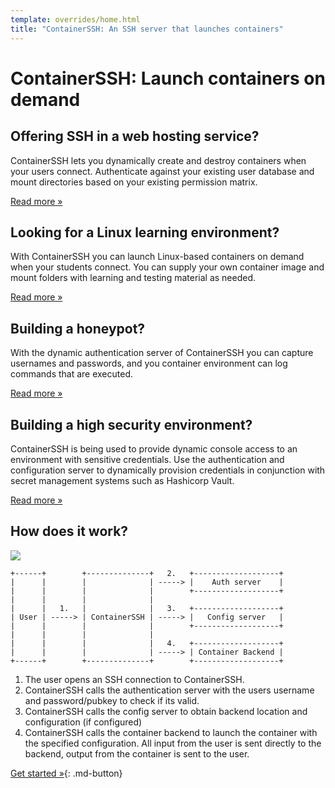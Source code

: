 ```yaml
---
template: overrides/home.html
title: "ContainerSSH: An SSH server that launches containers"
---
```


<h1>ContainerSSH: Launch containers on demand</h1>

<div class="grid">
<div class="grid__box">
<h2>Offering SSH in a web hosting service?</h2>
<p>ContainerSSH lets you dynamically create and destroy containers when your users connect. Authenticate against your existing user database and mount directories based on your existing permission matrix.</p>
<p><a href="usecases/webhosting/" class="md-button">Read more »</a></p>
</div>
<div class="grid__box">
<h2>Looking for a Linux learning environment?</h2>
<p>With ContainerSSH you can launch Linux-based containers on demand when your students connect. You can supply your own container image and mount folders with learning and testing material as needed.</p>
<p><a href="usecases/learning/" class="md-button">Read more »</a></p>
</div>
<div class="grid__box">
<h2>Building a honeypot?</h2>
<p>With the dynamic authentication server of ContainerSSH you can capture usernames and passwords, and you container environment can log commands that are executed.</p>
<p><a href="usecases/honeypots/" class="md-button">Read more »</a></p>
</div>
<div class="grid__box">
<h2>Building a high security environment?</h2>
<p>ContainerSSH is being used to provide dynamic console access to an environment with sensitive credentials. Use the authentication and configuration server to dynamically provision credentials in conjunction with secret management systems such as Hashicorp Vault.</p>
<p><a href="usecases/security/" class="md-button">Read more »</a></p>
</div>
</div>

## How does it work?

![](/images/ssh-in-action.gif)

```
+------+        +--------------+   2.   +-------------------+
|      |        |              | -----> |    Auth server    |
|      |        |              |        +-------------------+
|      |        |              |   
|      |   1.   |              |   3.   +-------------------+
| User | -----> | ContainerSSH | -----> |   Config server   |
|      |        |              |        +-------------------+
|      |        |              |   
|      |        |              |   4.   +-------------------+
|      |        |              | -----> | Container Backend |
+------+        +--------------+        +-------------------+
```

1. The user opens an SSH connection to ContainerSSH.
2. ContainerSSH calls the authentication server with the users username and password/pubkey to check if its valid.
3. ContainerSSH calls the config server to obtain backend location and configuration (if configured)
4. ContainerSSH calls the container backend to launch the container with the
   specified configuration. All input from the user is sent directly to the backend, output from the container is sent
   to the user.
   
[Get started »](getting-started/index.md){: .md-button}